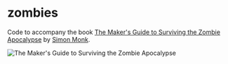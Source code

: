 # zombies

Code to accompany the book [The Maker's Guide to Surviving the Zombie Apocalypse](https://www.nostarch.com/zombies) by [Simon Monk](http://simonmonk.org).

![The Maker's Guide to Surviving the Zombie Apocalypse](https://www.nostarch.com/sites/default/files/styles/uc_product/public/zombie_cover-front.png?itok=bVyZ9658)
